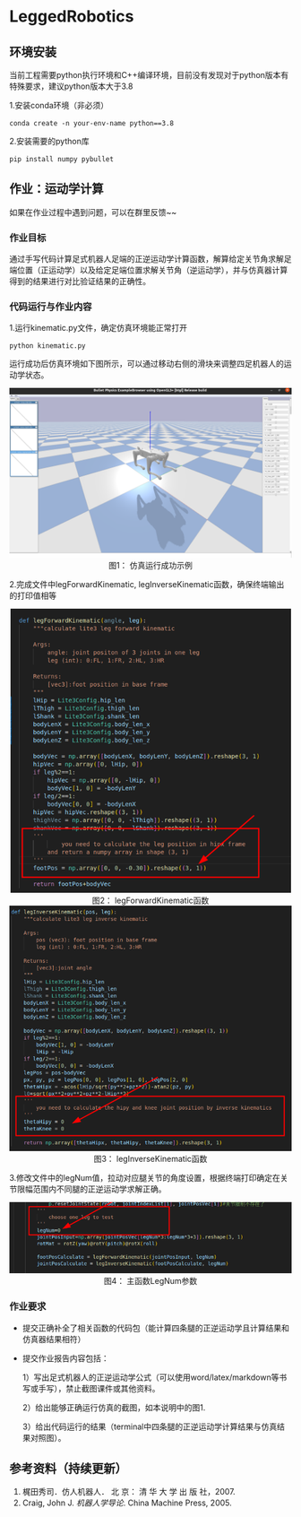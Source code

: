 # LeggedRobotics



## 环境安装

当前工程需要python执行环境和C++编译环境，目前没有发现对于python版本有特殊要求，建议python版本大于3.8

1.安装conda环境（非必须）

```shell
conda create -n your-env-name python==3.8
```

2.安装需要的python库

```shell
pip install numpy pybullet
```


## 作业：运动学计算

如果在作业过程中遇到问题，可以在群里反馈~~

### 作业目标

通过手写代码计算足式机器人足端的正逆运动学计算函数，解算给定关节角求解足端位置（正运动学）以及给定足端位置求解关节角（逆运动学），并与仿真器计算得到的结果进行对比验证结果的正确性。


### 代码运行与作业内容
1.运行kinematic.py文件，确定仿真环境能正常打开

```shell
python kinematic.py
```

运行成功后仿真环境如下图所示，可以通过移动右侧的滑块来调整四足机器人的运动学状态。

<center><img src="./doc/pybullet.png" alt="a" style="zoom:75%;" /></center>
<center>图1： 仿真运行成功示例</center>



2.完成文件中legForwardKinematic, legInverseKinematic函数，确保终端输出的打印值相等

<center><img src="./doc/fk_todo_pic.png" alt="a" style="zoom:75%;" /></center>
<center>图2： legForwardKinematic函数</center>

<center><img src="./doc/ik_todo_pic.png" alt="a" style="zoom:75%;" /></center>
<center>图3： legInverseKinematic函数</center>

3.修改文件中的legNum值，拉动对应腿关节的角度设置，根据终端打印确定在关节限幅范围内不同腿的正逆运动学求解正确。

<center><img src="./doc/legNum_pic.png" alt="a" style="zoom:75%;" /></center>
<center>图4： 主函数LegNum参数</center>

### 作业要求
- 提交正确补全了相关函数的代码包（能计算四条腿的正逆运动学且计算结果和仿真器结果相符）
- 提交作业报告内容包括： 

    1）写出足式机器人的正逆运动学公式（可以使用word/latex/markdown等书写或手写），禁止截图课件或其他资料。

    2）给出能够正确运行仿真的截图，如本说明中的图1.

    3）给出代码运行的结果（terminal中四条腿的正逆运动学计算结果与仿真结果对照图）。





## 参考资料（持续更新）

1. 梶田秀司．仿人机器人． 北 京： 清 华 大 学 出 版 社，2007.
2. Craig, John J. *机器人学导论*. China Machine Press, 2005.